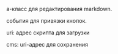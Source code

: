 a-класс для редактирования markdown.

события для привязки кнопок.

uri: адрес скрипта для загрузки

cms: uri-адрес для сохранения 